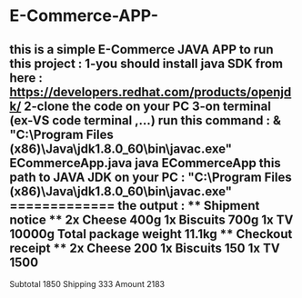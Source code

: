# E-Commerce-APP-
this is a simple E-Commerce JAVA APP 
to run this project : 
1-you should install java SDK from here : https://developers.redhat.com/products/openjdk/
2-clone the code on your PC 
3-on terminal (ex-VS code terminal ,...) run this command : 
& "C:\Program Files (x86)\Java\jdk1.8.0_60\bin\javac.exe" ECommerceApp.java
java ECommerceApp
this path to JAVA JDK on your PC : "C:\Program Files (x86)\Java\jdk1.8.0_60\bin\javac.exe"
============= the output :
** Shipment notice **
2x Cheese 400g
1x Biscuits 700g
1x TV 10000g
Total package weight 11.1kg
** Checkout receipt **
2x Cheese 200
1x Biscuits 150
1x TV 1500
----------------------
Subtotal 1850
Shipping 333
Amount 2183



